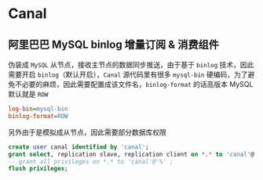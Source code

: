 # Canal

## 阿里巴巴 MySQL binlog 增量订阅 & 消费组件

伪装成 `MySQL` 从节点，接收主节点的数据同步推送，由于基于 `binlog` 技术，因此需要开启 `binlog`（默认开启），`Canal` 源代码里有很多 `mysql-bin` 硬编码，为了避免不必要的麻烦，因此需要配置成该文件名，`binlog-format` 的话高版本 MySQL 默认就是 `ROW`

```ini
log-bin=mysql-bin
binlog-format=ROW
```

另外由于是模拟成从节点，因此需要部分数据库权限

```sql
create user canal identified by 'canal';
grant select, replication slave, replication client on *.* to 'canal'@'%';
-- grant all privileges on *.* to 'canal'@'%' ;
flush privileges;
```
